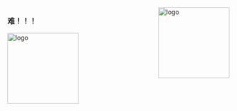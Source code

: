 <img src="https://github-readme-stats.vercel.app/api?username=wupeng-engineer&show_icons=true" alt="logo" height="160" align="right" style="margin: 5px; margin-bottom: 20px;" />

### 难！！！

<img src="https://github-profile-trophy.vercel.app/?username=wupeng-engineer&theme=flat&column=6" alt="logo" height="160" align="center" style="margin: auto; margin-bottom: 20px;" />
